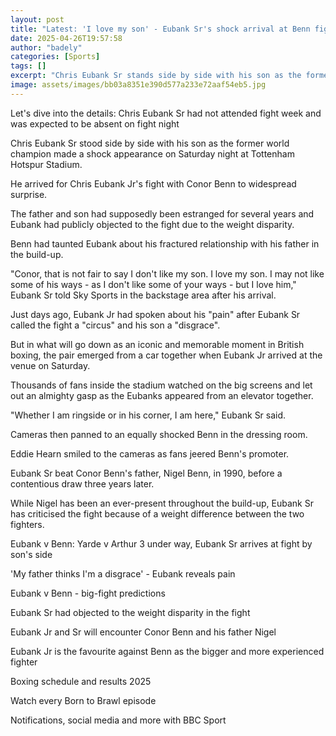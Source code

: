 ```yaml
---
layout: post
title: "Latest: 'I love my son' - Eubank Sr's shock arrival at Benn fight"
date: 2025-04-26T19:57:58
author: "badely"
categories: [Sports]
tags: []
excerpt: "Chris Eubank Sr stands side by side with his son as the former world champion makes a shock appearance for Chris Eubank Jr's fight with Conor Benn at "
image: assets/images/bb03a8351e390d577a233e72aaf54eb5.jpg
---
```


Let's dive into the details: Chris Eubank Sr had not attended fight week and was expected to be absent on fight night

Chris Eubank Sr stood side by side with his son as the former world champion made a shock appearance on Saturday night at Tottenham Hotspur Stadium.

He arrived for Chris Eubank Jr's fight with Conor Benn to widespread surprise.

The father and son had supposedly been estranged for several years and Eubank had publicly objected to the fight due to the weight disparity.

Benn had taunted Eubank about his fractured relationship with his father in the build-up.

"Conor, that is not fair to say I don't like my son. I love my son. I may not like some of his ways - as I don't like some of your ways - but I love him," Eubank Sr told Sky Sports in the backstage area after his arrival.

Just days ago, Eubank Jr had spoken about his "pain" after Eubank Sr called the fight a "circus" and his son a "disgrace".

But in what will go down as an iconic and memorable moment in British boxing, the pair emerged from a car together when Eubank Jr arrived at the venue on Saturday.

Thousands of fans inside the stadium watched on the big screens and let out an almighty gasp as the Eubanks appeared from an elevator together.

"Whether I am ringside or in his corner, I am here," Eubank Sr said.

Cameras then panned to an equally shocked Benn in the dressing room.

Eddie Hearn smiled to the cameras as fans jeered Benn's promoter.

Eubank Sr beat Conor Benn's father, Nigel Benn, in 1990, before a contentious draw three years later.

While Nigel has been an ever-present throughout the build-up, Eubank Sr has criticised the fight because of a weight difference between the two fighters.

Eubank v Benn: Yarde v Arthur 3 under way, Eubank Sr arrives at fight by son's side

'My father thinks I'm a disgrace' - Eubank reveals pain

Eubank v Benn - big-fight predictions

Eubank Sr had objected to the weight disparity in the fight

Eubank Jr and Sr will encounter Conor Benn and his father Nigel

Eubank Jr is the favourite against Benn as the bigger and more experienced fighter

Boxing schedule and results 2025

Watch every Born to Brawl episode

Notifications, social media and more with BBC Sport

